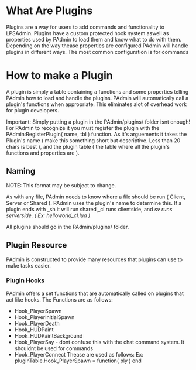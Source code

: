# What Are Plugins #
Plugins are a way for users to add commands and functionality to LPSAdmin.
Plugins have a custom protected hook system aswell as properties used by PAdmin to load them and know what to do with them.
Depending on the way thease properties are configured PAdmin will handle plugins in different ways. The most common configuration is for commands

# How to make a Plugin #
A plugin is simply a table containing a functions and some properties telling PAdmin how to load and handle the plugins. PAdmin will automatically call a plugin's functions when appropriate. This eliminates alot of overhead work for plugin developers.

Important: Simply putting a plugin in the PAdmin/plugins/ folder isnt enough! For PAdmin to recognize it you must register the plugin with the
PAdmin:RegisterPlugin( name, tbl ) function. As it's arguements it takes the Plugin's name ( make this something short but descriptive. Less than 20 chars is best ), and the plugin table ( the table where all the plugin's functions and properties are ).

## Naming ##
NOTE: This format may be subject to change.

As with any file, PAdmin needs to know where a file should be run ( Client, Server or Shared ). PAdmin uses the plugin's name to determine this. If a plugin ends with _sh it will run shared,_cl runs clientside, and _sv runs serverside. ( Ex: helloworld\_cl.lua )_

All plugins should go in the PAdmin/plugins/ folder.

## Plugin Resource ##
PAdmin is constructed to provide many resources that plugins can use to make tasks easier.

### Plugin Hooks ###
PAdmin offers a set functions that are automatically called on plugins that act like hooks.
The Functions are as follows:
  * Hook\_PlayerSpawn
  * Hook\_PlayerInitialSpawn
  * Hook\_PlayerDeath
  * Hook\_HUDPaint
  * Hook\_HUDPaintBackground
  * Hook\_PlayerSay - dont confuse this with the chat command system. It shouldnt be used for commands
  * Hook\_PlayerConnect
Thease are used as follows:
Ex: pluginTable.Hook\_PlayerSpawn = function( ply ) end
